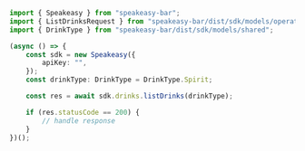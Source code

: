 <!-- Start SDK Example Usage -->


```typescript
import { Speakeasy } from "speakeasy-bar";
import { ListDrinksRequest } from "speakeasy-bar/dist/sdk/models/operations";
import { DrinkType } from "speakeasy-bar/dist/sdk/models/shared";

(async () => {
    const sdk = new Speakeasy({
        apiKey: "",
    });
    const drinkType: DrinkType = DrinkType.Spirit;

    const res = await sdk.drinks.listDrinks(drinkType);

    if (res.statusCode == 200) {
        // handle response
    }
})();

```
<!-- End SDK Example Usage -->